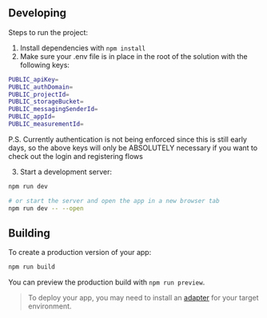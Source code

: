 
## Developing

Steps to run the project:
1. Install dependencies with `npm install`
2. Make sure your .env file is in place in the root of the solution with the following keys:
```bash
PUBLIC_apiKey=
PUBLIC_authDomain=
PUBLIC_projectId=
PUBLIC_storageBucket=
PUBLIC_messagingSenderId=
PUBLIC_appId=
PUBLIC_measurementId=
```

P.S. Currently authentication is not being enforced since this is still early days, so the above keys will only be ABSOLUTELY necessary if you want to check out the login and registering flows

3. Start a development server:

```bash
npm run dev

# or start the server and open the app in a new browser tab
npm run dev -- --open
```

## Building

To create a production version of your app:

```bash
npm run build
```

You can preview the production build with `npm run preview`.

> To deploy your app, you may need to install an [adapter](https://kit.svelte.dev/docs/adapters) for your target environment.

